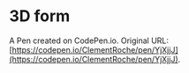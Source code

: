 # 3D form

A Pen created on CodePen.io. Original URL: [https://codepen.io/ClementRoche/pen/YjXjjJ](https://codepen.io/ClementRoche/pen/YjXjjJ).

